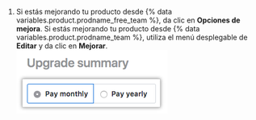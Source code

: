 1. Si estás mejorando tu producto desde {% data variables.product.prodname_free_team %}, da clic en **Opciones de mejora**. Si estás mejorando tu producto desde {% data variables.product.prodname_team %}, utiliza el menú desplegable de **Editar** y da clic en **Mejorar**. ![Botón de mejorar opciones](/assets/images/help/billing/choose-monthly-or-yearly-billing.png)